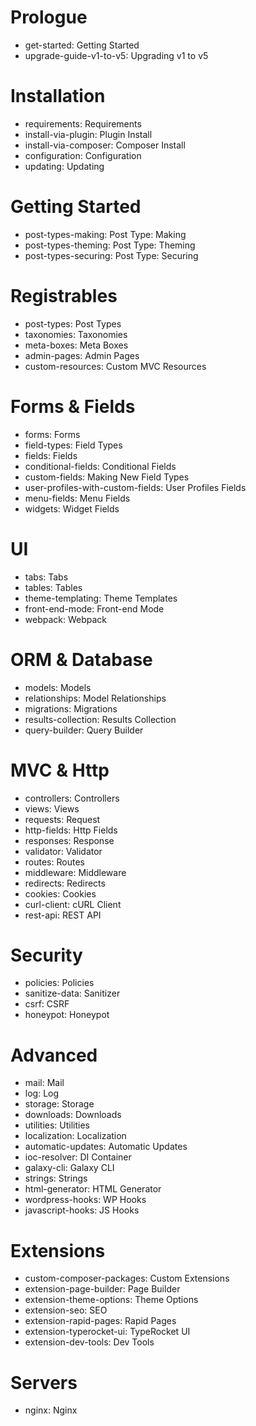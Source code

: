 # Prologue
- get-started: Getting Started
- upgrade-guide-v1-to-v5: Upgrading v1 to v5
# Installation
- requirements: Requirements
- install-via-plugin: Plugin Install
- install-via-composer: Composer Install
- configuration: Configuration
- updating: Updating
# Getting Started
- post-types-making: Post Type: Making
- post-types-theming: Post Type: Theming
- post-types-securing: Post Type: Securing
# Registrables
- post-types: Post Types
- taxonomies: Taxonomies
- meta-boxes: Meta Boxes
- admin-pages: Admin Pages
- custom-resources: Custom MVC Resources
# Forms & Fields
- forms: Forms
- field-types: Field Types
- fields: Fields
- conditional-fields: Conditional Fields
- custom-fields: Making New Field Types
- user-profiles-with-custom-fields: User Profiles Fields
- menu-fields: Menu Fields
- widgets: Widget Fields
# UI
- tabs: Tabs
- tables: Tables
- theme-templating: Theme Templates
- front-end-mode: Front-end Mode
- webpack: Webpack
# ORM & Database
- models: Models
- relationships: Model Relationships
- migrations: Migrations
- results-collection: Results Collection
- query-builder: Query Builder
# MVC & Http
- controllers: Controllers
- views: Views
- requests: Request
- http-fields: Http Fields
- responses: Response
- validator: Validator
- routes: Routes
- middleware: Middleware
- redirects: Redirects
- cookies: Cookies
- curl-client: cURL Client
- rest-api: REST API
# Security
- policies: Policies
- sanitize-data: Sanitizer
- csrf: CSRF
- honeypot: Honeypot
# Advanced
- mail: Mail
- log: Log
- storage: Storage
- downloads: Downloads
- utilities: Utilities
- localization: Localization
- automatic-updates: Automatic Updates
- ioc-resolver: DI Container
- galaxy-cli: Galaxy CLI
- strings: Strings
- html-generator: HTML Generator
- wordpress-hooks: WP Hooks
- javascript-hooks: JS Hooks
# Extensions
- custom-composer-packages: Custom Extensions
- extension-page-builder: Page Builder
- extension-theme-options: Theme Options
- extension-seo: SEO
- extension-rapid-pages: Rapid Pages
- extension-typerocket-ui: TypeRocket UI
- extension-dev-tools: Dev Tools
# Servers
- nginx: Nginx
